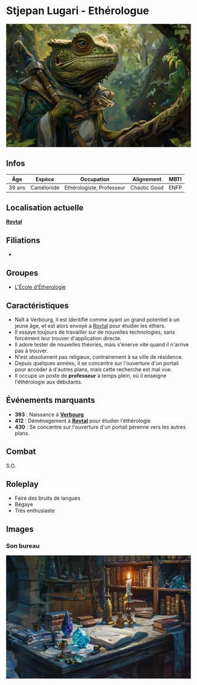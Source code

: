 # Stjepan Lugari - Ethérologue
![Stjepan](../../../_images/scientific.png)

## Infos 

| Âge | Espèce | Occupation | Alignement | MBTI |
| --- | ------ | ---------- | ---------- | ---- |
| 39 ans | Camélonide | Ethérologiste, Professeur | Chaotic Good | ENFP |

## Localisation actuelle
[**Rovtal**](../../VILLES/Rovtal.md)

## Filiations
* 

## Groupes 
* [L'École d'Étherologie](../../VILLES/Rovtal.md#lecole-dethérologie)

## Caractéristiques
* Naît à Verbourg, il est identifié comme ayant un grand potentiel à un jeune âge, et est alors envoyé à [Rovtal](../../VILLES/Rovtal.md) pour étudier les éthers.
* Il essaye toujours de travailler sur de nouvelles technologies, sans forcément leur trouver d'application directe.
* Il adore tester de nouvelles théories, mais s'énerve vite quand il n'arrive pas à trouver.
* N'est absolument pas religieux, contrairement à sa ville de résidence.
* Depuis quelques années, il se concentre sur l'ouverture d'un portail pour accéder à d'autres plans, mais cette recherche est mal vue.
* Il occupe un poste de **professeur** à temps plein, où il enseigne l'éthérologie aux débutants.

## Événements marquants
* **393** : Naissance à [**Verbourg**](../../VILLES/Verbourg.md)
* **412** : Déménagement à [**Rovtal**](../../VILLES/Rovtal.md) pour étudier l'éthérologie
* **430** : Se concentre sur l'ouverture d'un portail pérenne vers les autres plans.


## Combat
S.O.

## Roleplay
* Faire des bruits de langues
* Bégaye
* Très enthusiaste

## Images

### Son bureau
![Bureau](../../../_images/bureau%20stjepan.png)